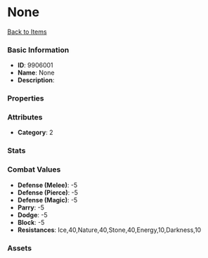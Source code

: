 # None



[Back to Items](../items.md)

### Basic Information

- **ID**: 9906001
- **Name**: None
- **Description**: 

### Properties


### Attributes

- **Category**: 2

### Stats


### Combat Values

- **Defense (Melee)**: -5
- **Defense (Pierce)**: -5
- **Defense (Magic)**: -5
- **Parry**: -5
- **Dodge**: -5
- **Block**: -5
- **Resistances**: Ice,40,Nature,40,Stone,40,Energy,10,Darkness,10

### Assets


